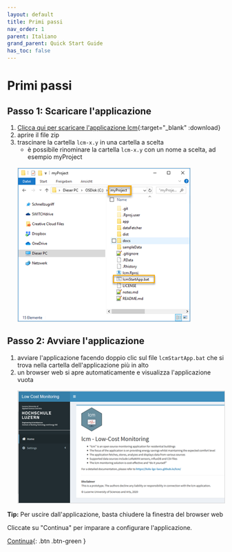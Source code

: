 ```yaml
---
layout: default
title: Primi passi
nav_order: 1
parent: Italiano
grand_parent: Quick Start Guide
has_toc: false
---
```


# Primi passi
## Passo 1: Scaricare l'applicazione
1. [Clicca qui per scaricare l'applicazione lcm](https://github.com/hslu-ige-laes/lcm/releases/latest/download/lcm.zip){:target="_blank" :download}
1. aprire il file zip
1. trascinare la cartella `lcm-x.y` in una cartella a scelta
   - è possibile rinominare la cartella `lcm-x.y` con un nome a scelta, ad esempio myProject<br><br>
   <img src="https://raw.githubusercontent.com/hslu-ige-laes/lcm/master/docs/assets/images/quickStartGuide_01.PNG" style="border:1px solid lightgrey"/>

## Passo 2: Avviare l'applicazione
1. avviare l'applicazione facendo doppio clic sul file `lcmStartApp.bat` che si trova nella cartella dell'applicazione più in alto
1. un browser web si apre automaticamente e visualizza l'applicazione vuota<br><br>
   <img src="https://raw.githubusercontent.com/hslu-ige-laes/lcm/master/docs/assets/images/quickStartGuide_02.PNG" style="border:1px solid lightgrey"/>

**Tip:** Per uscire dall'applicazione, basta chiudere la finestra del browser web

Cliccate su "Continua" per imparare a configurare l'applicazione.

[Continua](https://hslu-ige-laes.github.io/lcm/docs/quickStartGuide/it/configuration/){: .btn .btn-green }
